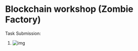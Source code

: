 # Blockchain workshop (Zombie Factory)

Task Submission:
1. ![img]('./ECM-on-Layer-2-with-forcebridge.png')
